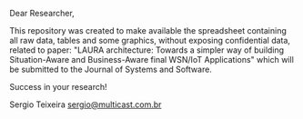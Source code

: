 Dear Researcher,

This repository was created to make available the spreadsheet containing all raw data, tables and some graphics, without exposing confidential data, related to paper:
"LAURA architecture: Towards a simpler way of building Situation-Aware and Business-Aware final WSN/IoT Applications" which will be submitted to the Journal of Systems and Software.


Success in your research!

Sergio Teixeira
sergio@multicast.com.br
